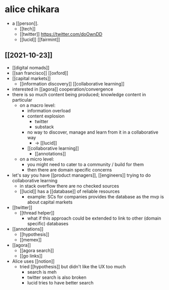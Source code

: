# alice chikara

- a [[person]].
  - [[tech]]
  - [[twitter]] https://twitter.com/doOwnDD
  - [[lucid]] [[fairmint]]

## [[2021-10-23]]
- [[digital nomads]]
- [[san francisco]] [[oxford]]
- [[capital markets]]
  - [[information discovery]] [[collaborative learning]]
- interested in [[agora]] cooperation/convergence
- there is so much content being produced; knowledge content in particular
  - on a macro level:
    - information overload
    - content explosion
      - twitter
      - substack
    - no way to discover, manage and learn from it in a collaborative way
      - -> [[lucid]]
    - [[collaborative learning]]
      - [[annotations]]
  - on a micro level:
    - you might need to cater to a community / build for them
    - then there are domain specific concerns
- let's say you have [[product managers]], [[engineers]] trying to do collaborative learning
  - in stack overflow there are no checked sources
  - [[lucid]] has a [[database]] of reliable resources
    - example: SCs for companies provides the database as the mvp is about capital markets
- [[twitter]]
  - [[thread helper]]
    - what if this approach could be extended to link to other (domain specific) databases
- [[annotations]]
  - [[hypothesis]]
  - [[memex]]
- [[agora]]
  - [[agora search]]
  - [[go links]]
- Alice uses [[notion]]
  - tried [[hypothesis]] but didn't like the UX too much
    - search is meh
    - twitter search is also broken
    - lucid tries to have better search